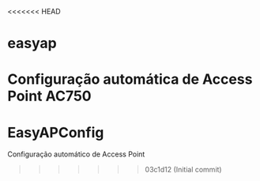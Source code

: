 <<<<<<< HEAD
# easyap
Configuração automática de Access Point AC750
=======
# EasyAPConfig
Configuração automático de Access Point 
>>>>>>> 03c1d12 (Initial commit)
